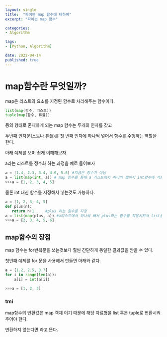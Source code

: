 ```yaml
---
layout: single
title:  "파이썬 map 함수에 대하여"
excerpt: "파이썬 map 함수"

categories:
- Algorithm

tags:
- [Python, Algorithm]

date: 2022-04-14
published: true
---
```


# map함수란 무엇일까?

map은 리스트의 요소를 지정된 함수로 처리해주는 함수이다.
```python
list(map(함수, 리스트))
tuple(map(함수, 튜플))
```
등의 형태로 존재하게 되는 map 함수는 두개의 인자를 갖고

두번째 인자(리스트나 튜플)를 첫 번째 인자에 하나씩 넣어서 함수를 수행하는 역할을 한다.

아래 예제를 보며 쉽게 이해해보자

a라는 리스트를 정수화 하는 과정을 예로 들어보자

```python
a = [1.4, 2.3, 3.4, 4.6, 5.6] #지금은 정수가 아님 
a = list(map(int, a)) # map 함수를 통해 a 리스트에서 하나씩 뽑아서 int함수에 적용 시킨 후 list화 한다.
>>>a = [1, 2, 3, 4, 5]
```
물론 int 대신 함수를 지정해서 넣는것도 가능하다.
```python
a = [1, 2, 3, 4, 5]
def plus(n):
   return n+1     #plus 라는 함수를 지정
a = list(map(plus, a)) #a리스트에서 하나씩 빼서 plus라는 함수를 적용시켜서 list를 만들어라
>>>a = [2, 3, 4, 5, 6]
```
## map함수의 장점

map 함수는 for반복문을 쓰는것보다 훨씬 간단하게 동일한 결과값을 받을 수 있다.

첫번째 예제를 for 문을 사용해서 만들면 아래와 같다.
```python
a = [1.2, 2.5, 3.7]
for i in range(len(a)):
    a[i] = int(a[i])

>>>a = [1, 2, 3]
```
### tmi

map함수의 반환값은 map 객체 이기 때문에 해당 자료형을 list 혹은 tuple로 변환시켜주어야 한다.

변환하지 않는다면 <map object>라고 뜬다.